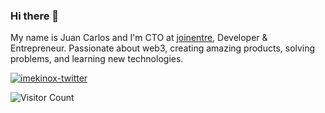 ### Hi there 👋

My name is Juan Carlos and I'm CTO at [joinentre](https://joinentre.com/feed), Developer & Entrepreneur. Passionate about web3, creating amazing products, solving problems, and learning new technologies.

[![imekinox-twitter](https://github-readme-twitter.gazf.vercel.app/api?id=imekinox&layout=wide)](https://twitter.com/imekinox)
  
<!--
**imekinox/imekinox** is a ✨ _special_ ✨ repository because its `README.md` (this file) appears on your GitHub profile.

Here are some ideas to get you started:

- 🔭 I’m currently working on ...
- 🌱 I’m currently learning ...
- 👯 I’m looking to collaborate on ...
- 🤔 I’m looking for help with ...
- 💬 Ask me about ...
- 📫 How to reach me: ...
- 😄 Pronouns: ...
- ⚡ Fun fact: ...
-->


![Visitor Count](https://profile-counter.glitch.me/imekinox/count.svg)
